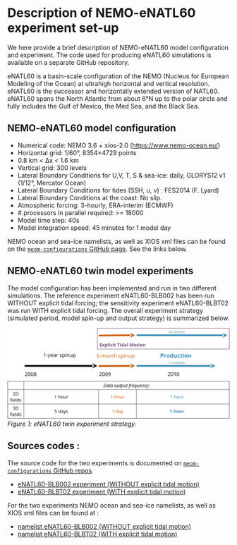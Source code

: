 # Description of NEMO-eNATL60  experiment set-up 

We here provide a brief description of NEMO-eNATL60 model configuration and experiment. The code used for producing eNATL60 simulations is available on a separate GitHub repository.

eNATL60 is a basin-scale configuration of the NEMO (Nucleus for European Modeling of the Ocean) at ultrahigh horizontal and vertical resolution. eNATL60 is the successor and horizontally extended version of NATL60. eNATL60 spans the North Atlantic from about 6°N up to the polar circle and fully includes the Gulf of Mexico, the Med Sea, and the Black Sea.

## NEMO-eNATL60 model configuration 

- Numerical code: NEMO 3.6 + xios-2.0 (https://www.nemo-ocean.eu/)
- Horizontal grid: 1/60°, 8354×4729 points
- 0.8 km < Δx < 1.6 km
- Vertical grid: 300 levels
- Lateral Boundary Conditions for U,V, T, S & sea-ice: daily, GLORYS12 v1 (1/12°, Mercator Ocean)
- Lateral Boundary Conditions for tides (SSH, u, v) : FES2014 (F. Lyard)
- Lateral Boundary Conditions at the coast: No slip.
- Atmospheric forcing: 3-hourly, ERA-interim (ECMWF)
- \# processors in parallel required: >= 18000
- Model time step: 40s
- Model integration speed: 45 minutes for 1 model day

<!--
![plot](https://github.com/ocean-next/eNATL60/blob/master/figs/eNATL60_domain.png)
*Figure 1: horizontal extent of the eNATL60 domain illustrated by a snapshot of surface current speed.*
-->

NEMO ocean and sea-ice namelists, as well as XIOS xml files can be found on the [`meom-configurations` GitHub page](https://github.com/meom-configurations). See the links below. 


## NEMO-eNATL60 twin model experiments
The model configuration has been implemented and run in two different simulations. The reference experiment eNATL60-BLB002 has been run WITHOUT explicit tidal forcing; the sensitivity experiment eNATL60-BLBT02 was run WITH explicit tidal forcing. The overall experiment strategy (simulated period, model spin-up and output strategy) is summarized below. 

![plot](https://github.com/ocean-next/eNATL60/blob/master/figs/eNATL60_twin_exp.svg)
*Figure 1: eNATL60 twin experiment strategy.*


## Sources codes : 

The source code for the two experiments is documented on [`meom-configurations` GitHub repos](https://github.com/meom-configurations).

 - [eNATL60-BLB002 experiment (WITHOUT explicit tidal motion)](https://github.com/meom-configurations/eNATL60-BLB002)
 - [eNATL60-BLBT02 experiment (WITH explicit tidal motion)](https://github.com/meom-configurations/eNATL60-BLBT02)


For the two experiments NEMO ocean and sea-ice namelists, as well as XIOS xml files can be found at : 

 - [namelist eNATL60-BLB002 (WITHOUT explicit tidal motion)](https://github.com/meom-configurations/eNATL60-BLB002/tree/master/namelists_xml)
 - [namelist eNATL60-BLBT02 (WITH explicit tidal motion)](https://github.com/meom-configurations/eNATL60-BLBT02/tree/master/namelists_xml)



